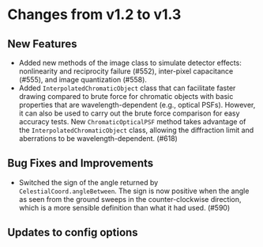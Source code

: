Changes from v1.2 to v1.3
=========================

New Features
------------

- Added new methods of the image class to simulate detector effects:
  nonlinearity and reciprocity failure (#552), inter-pixel capacitance (#555),
  and image quantization (#558).
- Added `InterpolatedChromaticObject` class that can facilitate faster drawing
  compared to brute force for chromatic objects with basic properties that are
  wavelength-dependent (e.g., optical PSFs).  However, it can also be used to
  carry out the brute force comparison for easy accuracy tests.  New
  `ChromaticOpticalPSF` method takes advantage of the
  `InterpolatedChromaticObject` class, allowing the diffraction limit and
  aberrations to be wavelength-dependent. (#618)


Bug Fixes and Improvements
--------------------------

- Switched the sign of the angle returned by `CelestialCoord.angleBetween`.
  The sign is now positive when the angle as seen from the ground sweeps in
  the counter-clockwise direction, which is a more sensible definition than
  what it had used. (#590)


Updates to config options
-------------------------

